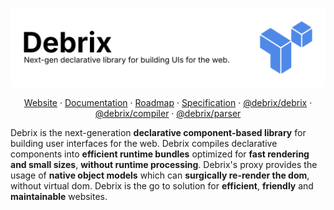 <div align="center">

![Debrix Banner](https://raw.githubusercontent.com/debrixjs/.github/main/assets/banner.svg)

[Website](https://debrix.dev) · [Documentation](https://debrix.dev/docs) · [Roadmap](https://github.com/orgs/debrixjs/projects/1) · [Specification](https://debrix.dev/specification) · [@debrix/debrix](https://npmjs.com/package/debrix) · [@debrix/compiler](https://npmjs.com/package/@debrix/compiler) · [@debrix/parser](https://npmjs.com/package/@debrix/parser)

</div>

Debrix is the next-generation **declarative component-based library** for building user interfaces for the web. Debrix compiles declarative components into **efficient runtime bundles** optimized for **fast rendering and small sizes**, **without runtime processing**. Debrix's proxy provides the usage of **native object models** which can **surgically re-render the dom**, without virtual dom. Debrix is the go to solution for **efficient**, **friendly** and **maintainable** websites.
